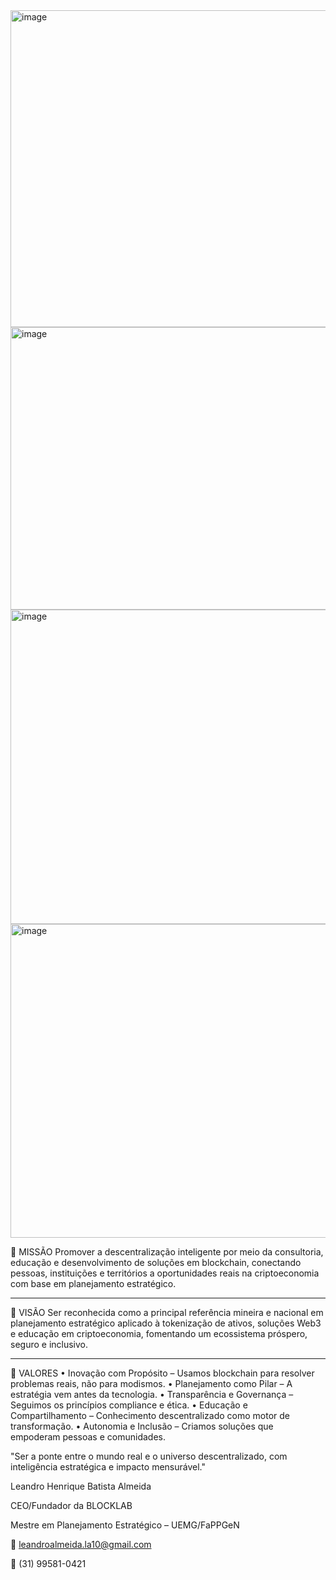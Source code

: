 <img width="917" height="507" alt="image" src="https://github.com/user-attachments/assets/461a2626-7442-4478-a491-2cbf80ce830e" />


<img width="904" height="452" alt="image" src="https://github.com/user-attachments/assets/61934bb5-90e1-4383-9429-0b5f90af8dc7" />


<img width="911" height="503" alt="image" src="https://github.com/user-attachments/assets/fa1572f0-84df-4fc9-a0e2-f2974a57902d" />

<img width="926" height="502" alt="image" src="https://github.com/user-attachments/assets/8c263fed-cb3e-4474-9fe7-f2ec2569ebc6" />



🔷 MISSÃO
Promover a descentralização inteligente por meio da consultoria, educação e desenvolvimento de soluções em blockchain, conectando pessoas, instituições e territórios a oportunidades reais na criptoeconomia com base em planejamento estratégico.

________________________________________
🔷 VISÃO
Ser reconhecida como a principal referência mineira e nacional em planejamento estratégico aplicado à tokenização de ativos, soluções Web3 e educação em criptoeconomia, fomentando um ecossistema próspero, seguro e inclusivo.

________________________________________

🔷 VALORES
•	Inovação com Propósito – Usamos blockchain para resolver problemas reais, não para modismos.
•	Planejamento como Pilar – A estratégia vem antes da tecnologia.
•	Transparência e Governança – Seguimos os princípios compliance e ética.
•	Educação e Compartilhamento – Conhecimento descentralizado como motor de transformação.
•	Autonomia e Inclusão – Criamos soluções que empoderam pessoas e comunidades.


"Ser a ponte entre o mundo real e o universo descentralizado, com inteligência estratégica e impacto mensurável."


Leandro Henrique Batista Almeida

CEO/Fundador da BLOCKLAB

Mestre em Planejamento Estratégico – UEMG/FaPPGeN

📧 leandroalmeida.la10@gmail.com

📱 (31) 99581-0421
